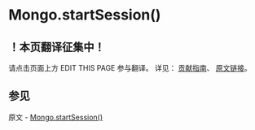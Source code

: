 # Mongo.startSession()

## ！本页翻译征集中！

请点击页面上方 EDIT THIS PAGE 参与翻译。
详见：
[贡献指南]( https://github.com/JinMuInfo/MongoDB-Manual-zh/blob/master/CONTRIBUTING.md )、
[原文链接](  https://docs.mongodb.com/manual/reference/method/Mongo.startSession/  )。

## 参见

原文 - [Mongo.startSession()]( https://docs.mongodb.com/manual/reference/method/Mongo.startSession/ )

